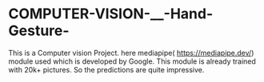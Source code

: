 # COMPUTER-VISION-__-Hand-Gesture-

This is a Computer vision Project. here mediapipe( https://mediapipe.dev/) module used which is developed by Google. This module is already trained with 20k+ pictures. So the predictions are quite impressive.
